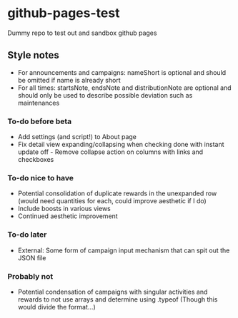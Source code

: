# github-pages-test
Dummy repo to test out and sandbox github pages

## Style notes
- For announcements and campaigns: nameShort is optional and should be omitted if name is already short
- For all times: startsNote, endsNote and distributionNote are optional and should only be used to describe possible deviation such as maintenances

### To-do before beta
- Add settings (and script!) to About page
- Fix detail view expanding/collapsing when checking done with instant update off - Remove collapse action on columns with links and checkboxes

### To-do nice to have
- Potential consolidation of duplicate rewards in the unexpanded row (would need quantities for each, could improve aesthetic if I do)
- Include boosts in various views
- Continued aesthetic improvement

### To-do later
- External: Some form of campaign input mechanism that can spit out the JSON file

### Probably not
- Potential condensation of campaigns with singular activities and rewards to not use arrays and determine using .typeof (Though this would divide the format...)
